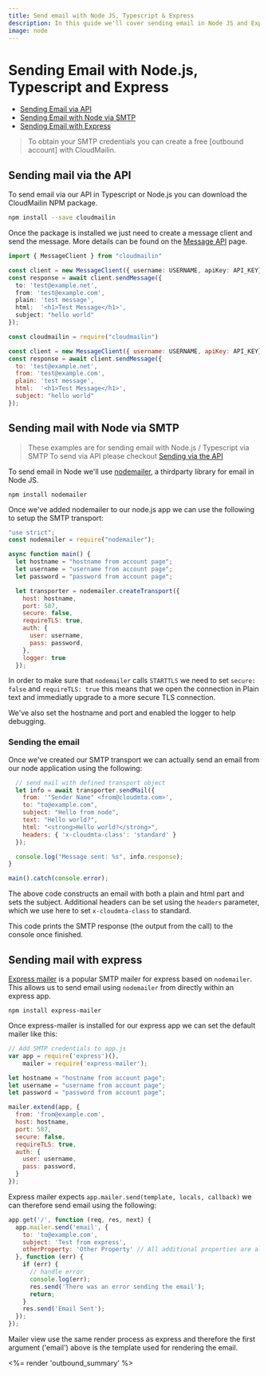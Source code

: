 ```yaml
---
title: Send email with Node JS, Typescript & Express
description: In this guide we'll cover sending email in Node JS and Express over SMTP with CloudMailin.
image: node
---
```


# Sending Email with Node.js, Typescript and Express

* [Sending Email via API](#sending-mail-via-the-api)
* [Sending Email with Node via SMTP](#sending-mail-with-node-via-smtp)
* [Sending Email with Express](#sending-mail-with-express)

> To obtain your SMTP credentials you can create a free [outbound account] with CloudMailin.

## Sending mail via the API

To send email via our API in Typescript or Node.js you can download the CloudMailin NPM package.

```sh
npm install --save cloudmailin
```

Once the package is installed we just need to create a message client and send the message.
More details can be found on the [Message API] page.

```typescript
import { MessageClient } from "cloudmailin"

const client = new MessageClient({ username: USERNAME, apiKey: API_KEY});
const response = await client.sendMessage({
  to: 'test@example.net',
  from: 'test@example.com',
  plain: 'test message',
  html:  '<h1>Test Message</h1>',
  subject: "hello world"
});
```
```javascript
const cloudmailin = require("cloudmailin")

const client = new MessageClient({ username: USERNAME, apiKey: API_KEY});
const response = await client.sendMessage({
  to: 'test@example.net',
  from: 'test@example.com',
  plain: 'test message',
  html:  '<h1>Test Message</h1>',
  subject: "hello world"
});
```

## Sending mail with Node via SMTP

> These examples are for sending email with Node.js / Typescript via SMTP
> To send via API please checkout [Sending via the API](#sending-mail-via-the-api)

To send email in Node we'll use [nodemailer], a thirdparty library for email in Node JS.

```shell
npm install nodemailer
```

Once we've added nodemailer to our node.js app we can use the following to setup the SMTP transport:

```javascript
"use strict";
const nodemailer = require("nodemailer");

async function main() {
  let hostname = "hostname from account page";
  let username = "username from account page";
  let password = "password from account page";

  let transporter = nodemailer.createTransport({
    host: hostname,
    port: 587,
    secure: false,
    requireTLS: true,
    auth: {
      user: username,
      pass: password,
    },
    logger: true
  });
```

In order to make sure that `nodemailer` calls `STARTTLS` we need to set `secure: false` and
`requireTLS: true` this means that we open the connection in Plain text and immediatly upgrade to
a more secure TLS connection.

We've also set the hostname and port and enabled the logger to help debugging.

### Sending the email

Once we've created our SMTP transport we can actually send an email from our node application using
the following:

```javascript
  // send mail with defined transport object
  let info = await transporter.sendMail({
    from: '"Sender Name" <from@cloudmta.com>',
    to: "to@example.com",
    subject: "Hello from node",
    text: "Hello world?",
    html: "<strong>Hello world?</strong>",
    headers: { 'x-cloudmta-class': 'standard' }
  });

  console.log("Message sent: %s", info.response);
}

main().catch(console.error);
```

The above code constructs an email with both a plain and html part and sets the subject.
Additional headers can be set using the `headers` parameter, which we use here to set
`x-cloudmta-class` to standard.

This code prints the SMTP response (the output from the call) to the console once finished.

## Sending mail with express

[Express mailer] is a popular SMTP mailer for express based on `nodemailer`. This allows us to
send email using `nodemailer` from directly within an express app.

```shell
npm install express-mailer
```

Once express-mailer is installed for our express app we can set the default mailer like this:

```javascript
// Add SMTP credentials to app.js
var app = require('express')(),
    mailer = require('express-mailer');

let hostname = "hostname from account page";
let username = "username from account page";
let password = "password from account page";

mailer.extend(app, {
  from: 'from@example.com',
  host: hostname,
  port: 587,
  secure: false,
  requireTLS: true,
  auth: {
    user: username,
    pass: password,
  }
});
```

Express mailer expects `app.mailer.send(template, locals, callback)` we can therefore send email
using the following:

```javascript
app.get('/', function (req, res, next) {
  app.mailer.send('email', {
    to: 'to@example.com',
    subject: 'Test from express',
    otherProperty: 'Other Property' // All additional properties are also passed to the template as local variables.
  }, function (err) {
    if (err) {
      // handle error
      console.log(err);
      res.send('There was an error sending the email');
      return;
    }
    res.send('Email Sent');
  });
});
```

Mailer view use the same render process as express and therefore the first argument ('email')
above is the template used for rendering the email.

<%= render 'outbound_summary' %>


[Message API]: <%= url_to_item('/outbound/sending_email_via_json_api/') %>
[nodemailer]: https://github.com/nodemailer/nodemailer/
[Express mailer]: https://github.com/RGBboy/express-mailer
